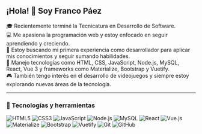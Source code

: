 ## ¡Hola! 👋 Soy Franco Páez

🎓 Recientemente terminé la Tecnicatura en Desarrollo de Software.  
💻 Me apasiona la programación web y estoy enfocado en seguir aprendiendo y creciendo.  
🚀 Estoy buscando mi primera experiencia como desarrollador para aplicar mis conocimientos y seguir sumando habilidades.  
📌 Manejo tecnologías como HTML, CSS, JavaScript, Node.js, MySQL, React, Vue 3 y frameworks como Materialize, Bootstrap y Vuetify.  
🎮 También tengo interés en el desarrollo de videojuegos y siempre estoy explorando nuevas áreas de la tecnología.

---

### 🧠 Tecnologías y herramientas

![HTML5](https://img.shields.io/badge/HTML5-E34F26?style=for-the-badge&logo=html5&logoColor=white)
![CSS3](https://img.shields.io/badge/CSS3-1572B6?style=for-the-badge&logo=css3&logoColor=white)
![JavaScript](https://img.shields.io/badge/JavaScript-F7DF1E?style=for-the-badge&logo=javascript&logoColor=black)
![Node.js](https://img.shields.io/badge/Node.js-339933?style=for-the-badge&logo=nodedotjs&logoColor=white)
![MySQL](https://img.shields.io/badge/MySQL-4479A1?style=for-the-badge&logo=mysql&logoColor=white)
![React](https://img.shields.io/badge/React-20232A?style=for-the-badge&logo=react&logoColor=61DAFB)
![Vue.js](https://img.shields.io/badge/Vue.js-35495E?style=for-the-badge&logo=vuedotjs&logoColor=4FC08D)
![Materialize](https://img.shields.io/badge/Materialize-CB2D6F?style=for-the-badge&logo=materialize&logoColor=white)
![Bootstrap](https://img.shields.io/badge/Bootstrap-563D7C?style=for-the-badge&logo=bootstrap&logoColor=white)
![Vuetify](https://img.shields.io/badge/Vuetify-1867C0?style=for-the-badge&logo=vuetify&logoColor=white)
![Git](https://img.shields.io/badge/Git-F05032?style=for-the-badge&logo=git&logoColor=white)
![GitHub](https://img.shields.io/badge/GitHub-181717?style=for-the-badge&logo=github&logoColor=white)
